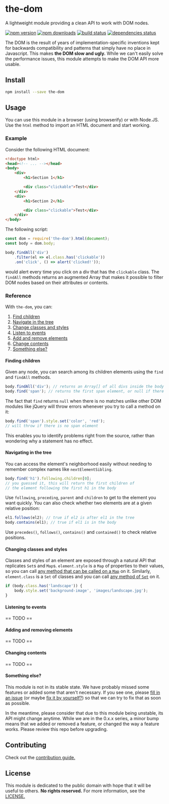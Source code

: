 # the-dom

A lightweight module providing a clean API to work with DOM nodes.

[![npm version](https://img.shields.io/npm/v/the-dom.svg?style=flat-square)](https://www.npmjs.com/package/the-dom)
[![npm downloads](https://img.shields.io/npm/dm/the-dom.svg?style=flat-square)](https://www.npmjs.com/package/the-dom)
[![build status](https://img.shields.io/travis/matteodelabre/the-dom.svg?style=flat-square)](https://travis-ci.org/matteodelabre/the-dom)
[![dependencies status](http://img.shields.io/david/matteodelabre/the-dom.svg?style=flat-square)](https://david-dm.org/matteodelabre/the-dom)

The DOM is the result of years of implementation-specific inventions kept
for backwards compatibility and patterns that simply have no place in
Javascript. This makes **the DOM slow and ugly.**
While we can't easily solve the performance issues, this module attempts
to make the DOM API more usable.

## Install

```sh
npm install --save the-dom
```

## Usage

You can use this module in a browser (using browserify) or with Node.JS.
Use the `html` method to import an HTML document and start working.

### Example

Consider the following HTML document:

```html
<!doctype html>
<head><!-- ... --></head>
<body>
    <div>
        <h1>Section 1</h1>

        <div class="clickable">Test</div>
    </div>
    <div>
        <h1>Section 2</h1>

        <div class="clickable">Test</div>
    </div>
</body>
```

The following script:

```js
const dom = require('the-dom').html(document);
const body = dom.body;

body.findAll('div')
    .filter(el => el.class.has('clickable'))
    .on('click', () => alert('clicked!'));
```

would alert every time you click on a div that has the `clickable` class.
The `findAll` methods returns an augmented Array that makes it possible
to filter DOM nodes based on their attributes or contents.

### Reference

With `the-dom`, you can:

1. [Find children](#finding-children)
2. [Navigate in the tree](#navigating-in-the-tree)
3. [Change classes and styles](#changing-classes-and-styles)
4. [Listen to events](#listening-to-events)
5. [Add and remove elements](#adding-and-removing-elements)
6. [Change contents](#changing-contents)
7. [Something else?](#something-else)

#### Finding children

Given any node, you can search among its children elements using
the `find` and `findAll` methods.

```js
body.findAll('div'); // returns an Array[] of all divs inside the body
body.find('span'); // returns the first span element, or null if there is no span element
```

The fact that `find` returns `null` when there is no
matches unlike other DOM modules like jQuery will throw
errors whenever you try to call a method on it:

```js
body.find('span').style.set('color', 'red');
// will throw if there is no span element
```

This enables you to identify problems right from the source,
rather than wondering why a statement has no effect.

#### Navigating in the tree

You can access the element's neighborhood easily without
needing to remember complex names like `nextElementSibling`.

```js
body.find('h1').following.children[0];
// you guessed it, this will return the first children of
// the element following the first h1 in the body
```

Use `following`, `preceding`, `parent` and `children` to
get to the element you want quickly. You can also check whether
two elements are at a given relative position:

```js
el1.follows(el2); // true if el2 is after el1 in the tree
body.contains(el1); // true if el1 is in the body
```

Use `precedes()`, `follows()`, `contains()` and `contained()`
to check relative positions.

#### Changing classes and styles

Classes and styles of an element are exposed through
a natural API that replicates `Set`s and `Map`s.
`element.style` is a `Map` of properties to their values,
so you can call
[any method that can be called on a `Map`](https://developer.mozilla.org/en-US/docs/Web/JavaScript/Reference/Global_Objects/Map)
on it. Similarly, `element.class` is a `Set` of classes
and you can call
[any method of `Set`](https://developer.mozilla.org/en-US/docs/Web/JavaScript/Reference/Global_Objects/Set)
on it.

```js
if (body.class.has('landscape')) {
    body.style.set('background-image', 'images/landscape.jpg');
}
```

#### Listening to events

== TODO ==

#### Adding and removing elements

== TODO ==

#### Changing contents

== TODO ==

#### Something else?

This module is not in its stable state. We have probably
missed some features or added some that aren't necessary.
If you see one, please
[fill in an issue](https://github.com/matteodelabre/the-dom/issues/new)
(or maybe [fix it by yourself?](https://github.com/matteodelabre/the-dom/pulls/new/master))
so that we can try to fix that as soon as possible.

In the meantime, please consider that due to this module being
unstable, its API might change anytime. While we are in the
0.x.x series, a minor bump means that we added or removed a feature, or changed
the way a feature works. Please review this repo before upgrading.

## Contributing

Check out the [contribution guide.](https://github.com/matteodelabre/the-dom/blob/master/CONTRIBUTING.md)

## License

This module is dedicated to the public domain with hope that
it will be useful to others. **No rights reserved.** For more information,
see the [LICENSE.](https://github.com/matteodelabre/the-dom/blob/master/LICENSE)
